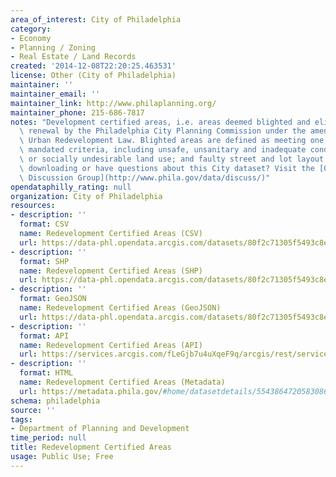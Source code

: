 ```yaml
---
area_of_interest: City of Philadelphia
category:
- Economy
- Planning / Zoning
- Real Estate / Land Records
created: '2014-12-08T22:20:25.463531'
license: Other (City of Philadelphia)
maintainer: ''
maintainer_email: ''
maintainer_link: http://www.philaplanning.org/
maintainer_phone: 215-686-7817
notes: "Development certified areas, i.e. areas deemed blighted and eligible for urban\
  \ renewal by the Philadelphia City Planning Commission under the amended Pennsylvania\
  \ Urban Redevelopment Law. Blighted areas are defined as meeting one of seven city\
  \ mandated criteria, including unsafe, unsanitary and inadequate conditions; economically\
  \ or socially undesirable land use; and faulty street and lot layout.\r\n\r\nTrouble\
  \ downloading or have questions about this City dataset? Visit the [OpenDataPhilly\
  \ Discussion Group](http://www.phila.gov/data/discuss/)"
opendataphilly_rating: null
organization: City of Philadelphia
resources:
- description: ''
  format: CSV
  name: Redevelopment Certified Areas (CSV)
  url: https://data-phl.opendata.arcgis.com/datasets/80f2c71305f5493c8e0aab9137354844_0.csv
- description: ''
  format: SHP
  name: Redevelopment Certified Areas (SHP)
  url: https://data-phl.opendata.arcgis.com/datasets/80f2c71305f5493c8e0aab9137354844_0.zip
- description: ''
  format: GeoJSON
  name: Redevelopment Certified Areas (GeoJSON)
  url: https://data-phl.opendata.arcgis.com/datasets/80f2c71305f5493c8e0aab9137354844_0.geojson
- description: ''
  format: API
  name: Redevelopment Certified Areas (API)
  url: https://services.arcgis.com/fLeGjb7u4uXqeF9q/arcgis/rest/services/Redevelopment_Certified_Areas/FeatureServer/0/query?outFields=*&where=1%3D1
- description: ''
  format: HTML
  name: Redevelopment Certified Areas (Metadata)
  url: https://metadata.phila.gov/#home/datasetdetails/5543864720583086178c4e81/representationdetails/55438a859b989a05172d0d01/
schema: philadelphia
source: ''
tags:
- Department of Planning and Development
time_period: null
title: Redevelopment Certified Areas
usage: Public Use; Free
---
```

